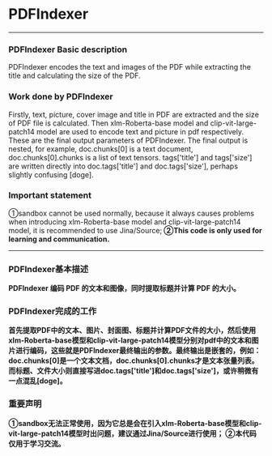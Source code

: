 # PDFIndexer

---

### PDFIndexer Basic description
PDFIndexer encodes the text and images of the PDF while extracting the title and calculating the size of the PDF.

### Work done by PDFIndexer
Firstly, text, picture, cover image and title in PDF are extracted and the size of PDF file is calculated. Then xlm-Roberta-base model and clip-vit-large-patch14 model are used to encode text and picture in pdf respectively. These are the final output parameters of PDFIndexer. The final output is nested, for example, doc.chunks[0] is a text document, doc.chunks[0].chunks is a list of text tensors. tags['title'] and tags['size'] are written directly into doc.tags['title'] and doc.tags['size'], perhaps slightly confusing [doge].

### Important statement
①sandbox cannot be used normally, because it always causes problems when introducing xlm-Roberta-base model and clip-vit-large-patch14 model, it is recommended to use Jina/Source;<b>
②This code is only used for learning and communication.

---

### PDFIndexer基本描述
 PDFIndexer 编码 PDF 的文本和图像，同时提取标题并计算 PDF 的大小。
 
### PDFIndexer完成的工作
 首先提取PDF中的文本、图片、封面图、标题并计算PDF文件的大小，然后使用xlm-Roberta-base模型和clip-vit-large-patch14模型分别对pdf中的文本和图片进行编码，这些就是PDFIndexer最终输出的参数。最终输出是嵌套的，例如：doc.chunks[0]是一个文本文档，doc.chunks[0].chunks才是文本张量列表。而标题、文件大小则直接写进doc.tags['title']和doc.tags['size']，或许稍微有一点混乱[doge]。
 
### 重要声明
①sandbox无法正常使用，因为它总是会在引入xlm-Roberta-base模型和clip-vit-large-patch14模型时出问题，建议通过Jina/Source进行使用；
②本代码仅用于学习交流。
